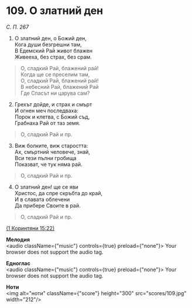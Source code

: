 # 109. О златний ден  

*С. П. 267*  

1. О златний ден, о Божий ден,  
Кога души безгрешни там,  
В Едемский Рай живот блажен  
Живееха, без страх, без срам.  

> О, сладкий Рай, блажений рай!  
> Когда ще се преселим там,  
> О, сладкий Рай, блажений рай!  
> В небесний Рай, блажений Рай  
> Где Спасът ни царува сам?  

2. Грехът дойде, и страх и смърт  
И огнен меч последваха:  
Порок и клетва, с Божий съд,  
Грабнаха Рай от таз земя.  

> О, сладкий Рай и пр.  

3. Виж болките, виж старостта:  
Ах, смъртний человече, знай,  
Вси тези пълни гробища  
Показват, че тук няма рай.  

> О, сладкий Рай и пр.  

4. О златний ден! ще се яви  
Христос, да спре скръбта до край,  
И в славата облечени  
Да прибере Своите в рай.  

> О, сладкий Рай и пр.  

[(1 Коринтяни 15:22)](http://biblia.bg/index.php?k=53&g=15&s=22)  

__Мелодия__  
<audio className={"music"} controls={true} preload={"none"}><source src="mp3/109.mp3" type="audio/mpeg"/>
Your browser does not support the audio tag.
</audio>  

__Едноглас__  
<audio className={"music"} controls={true} preload={"none"}><source src="transp/109.mp3" type="audio/mpeg"/>
Your browser does not support the audio tag.
</audio>  

__Ноти__  
<img alt="ноти" className={"score"} height="300" src="scores/109.jpg" width="212"/>
